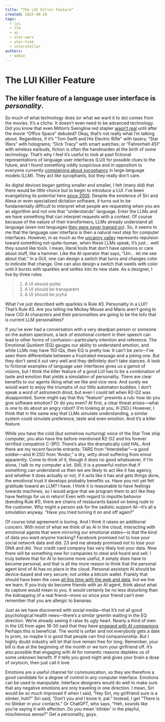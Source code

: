 ```yaml
---
title: “The LUI Killer Feature”
created: 2025-08-28
tags: 
  - lui
  - llm
  - ai
  - star-wars
  - star-trek
  - interstellar
authors: 
  - admin
---
```


# The LUI Killer Feature
## The killer feature of a language user interface is *personality*.

So much of what technology does (or what we want it to do) comes from the movies. It’s a cliche. It doesn’t even need to be advanced technology. Did you know that even Milton’s Swingline red stapler [wasn’t real](https://www.cbr.com/office-space-red-stapler-milton-swingline/) until after the movie “Office Space” debuted? Okay, that’s not really what I’m talking about. Regardless, if it’s "Tom Swift and His Electric Rifle" with tasers; “Star Wars” with holograms; “Dick Tracy” with smart watches; or “Fahrenheit 451” with wireless earbuds, fiction is often the handmaiden at the birth of some technology. That’s why I feel it’s useful to look at past fictional representations of language user interfaces (LUI) for possible clues to the future, and I found something oddly suspicious and in opposition to everyone currently [complaining about sycophancy](https://www.nngroup.com/articles/sycophancy-generative-ai-chatbots/) in large language models (LLM). They act like sycophants, but they really don’t care.

As digital devices began getting smaller and smaller, I felt (many did) that there would be little choice but to begin to introduce a LUI. I’ve been evangelizing its potential here [since 2005](https://banapana.com/its-thinking/the-lui-language-user-interface). Despite the existence of Siri and Alexa or even specialized dictation software, it turns out to be fundamentally difficult to interpret what people are requesting when you are an algorithm and not one that “understands” language. Enter the LLMs and we have something that can interpret requests with a context. Of course because of the nature of their transformers, LLMs already understand all language (even lost languages [they were never trained on](https://www.technologyreview.com/2019/07/01/65601/machine-learning-has-been-used-to-automatically-translate-long-lost-languages/)). So, it seems to me that the language user interface is then a natural next step for computer  interfaces. However, in as much as the [uncanny valley](https://en.wikipedia.org/wiki/Uncanny_valley) represents repulsion toward something not-quite-human, when these LLMs speak, it’s just...  well they sound like tools. I mean, literal tools that don’t have opinions or care about stuff, like a hammer. Like the AI operator that says, “Um... let me see about that.” In a GUI, one can design a switch that turns and changes color to indicate that change. One can also design a switch that swells with color until it bursts with sparkles and settles into its new state. As a designer, I live by three rules:

> 1. A UI should polite
> 2. A UI should be transparent
> 3. A UI should be joyful

What I’ve just described with sparkles is Rule #3. Personality in a LUI? That’s Rule #3. Are you telling me Mickey Mouse and Mario aren’t going to have CGI AI characters and their personalities are going to be the tofu that is current LLM personalities?

If you’ve ever had a conversation with a very deadpan person or someone on the autism spectrum, a lack of emotional content in their speech can lead to other forms of confusion—particularly intention and reference. The Emotional Quotient (EQ) gauges our ability to understand emotion, and while LLMs may have 150 IQs, their EQ is pretty low. It can’t be zero—I’ve seen them differentiate between a frustrated message and a joking one. But they don’t send it out very well and they definitely don’t take stances. A look to fictional examples of language user interfaces gives us a gamut of visions, but I think the killer feature of a good LUI has to be a combination of taste and emotion that yields a simulation of personality. There are clear benefits to our agents liking what we like and vice vera. And surely we would want to enjoy the triumphs of our little automaton buddies. I don’t speak a word of astromech droid, but even I could tell when R2-D2 was disappointed. Some might say that this “feature” presents a rub: how do you give software emotion? Or do you even? At first, a clear threat arises—what is one to do about an angry robot? (I’m looking at you, K-2SO.) However, I think that in the same way that LLMs simulate understanding, a similar system could simulate preference, taste and even emotion. And it’s a killer feature.

While you have the cold (but somehow nurturing) voice of the Star Trek ship computer, you also have the before-mentioned R2-D2 and his forever terrified compatriot C-3PO. There’s also the dramatically cold HAL. And there are my recent favorite entrants: TARS from “Interstellar”—a good soldier—and K-2SO from “Andor,” a dry, witty droid suffering from ennui apparently. Come to think of it, though it does no good whatsoever, if I’m alone, I talk to my computer a lot. Still, it is a powerful notion that if something can understand us then we are likely to act like it has agency, and whether it does actually or not, if it acts like it has and gets things done, the emotional trust it develops probably benefits *us*. Have you not yet felt gratitude toward an LLM? I have. I think it is reasonable to have feelings towards machines, so I would argue that we program them to act like they have feelings for us in return! Even with regard to impolite behavior (bending Rule #1), there are chains of restaurants based on being rude to the customer. Why might a person ask for the sadistic support AI—it’s all a simulation anyway. “Have you tried turning it on and off again?”

Of course total agreement is boring. And I think it raises an additional concern. With most of what we think of as AI in the cloud, interacting with emotional agents that were mirroring our emotional states—is that the kind of data you want *anyone* tracking? Facebook promised not to lose your social network data and did. 23 and me already promised not to lose your DNA and did. Your credit card company has very likely lost your data. Now there will be something new for companies to steal and hoard and sell. I truly believe that for AI to become more useful, it simply does have to become personal, and that is all the more reason to think that the personal agent kind of AI has no place in the cloud. Personal assistant AI should be device-based and very secure; not unlike a bitcoin wallet. Frankly that should have been the case [all this time with the web and data](https://solidproject.org/about), but we live we learn. If you truly do become friends with an AI agent, think about what its capture would mean to you. It would certainly be no less disturbing than the kidnapping of a real friend—more so since your friend can’t ever remember that you are allergic to bananas.

Just as we have discovered with social media—that it’s not all good psychological health news—there’s a similar gremlin waiting in the EQ direction. We’re already seeing it raise its ugly heart. Nearly a third of men in the US from ages 18-30 said that they have [engaged with AI companions](https://artsmart.ai/blog/ai-girlfriend-statistics-2025/). Perhaps this is beneficial. The world is unfair and not everybody gets a date to prom, so maybe it is good that people can find companionship. But I highly doubt industry will let that love remain free for long. Remember, your bill is due at the beginning of the month or we turn your girlfriend off. It’s also possible that engaging with AI for romantic reasons depletes us of some unknown benefit. If it tells you good night and gives your brain a dose of oxytocin, then just call it love.

Emotions are a useful channel for communication, so they are therefore a good candidate for a degree of control in any computer interface. Emotions can be used to manipulate. Interface designers would do well to make sure that any negative emotions are only traveling in one direction. I mean, Siri would be so much improved if when I said, “Hey Siri, my girlfriend sure is a stinker, huh?” Siri said, “Don’t you and I know it, pal.” Instead, I get “There is no Stinker in your contacts.” Or ChatGPT, who says, “Heh, sounds like you’re saying it with affection. Do you mean ‘stinker’ in the playful, mischievous sense?” Get a personality, guys.